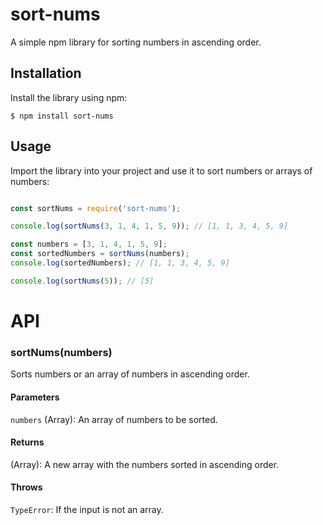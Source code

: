 # sort-nums

A simple npm library for sorting numbers in ascending order.

## Installation

Install the library using npm:

```
$ npm install sort-nums

```

## Usage

Import the library into your project and use it to sort numbers or arrays of numbers:

```js

const sortNums = require('sort-nums');

console.log(sortNums(3, 1, 4, 1, 5, 9)); // [1, 1, 3, 4, 5, 9]

const numbers = [3, 1, 4, 1, 5, 9];
const sortedNumbers = sortNums(numbers);
console.log(sortedNumbers); // [1, 1, 3, 4, 5, 9]

console.log(sortNums(5)); // [5]

```

# API

### sortNums(numbers)
Sorts numbers or an array of numbers in ascending order.

#### Parameters
`numbers` (Array): An array of numbers to be sorted.

#### Returns
(Array): A new array with the numbers sorted in ascending order.

#### Throws
`TypeError`: If the input is not an array.
